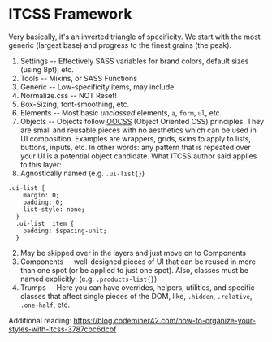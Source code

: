 # ITCSS Framework

Very basically, it's an inverted triangle of specificity. We start with the most generic (largest base)
and progress to the finest grains (the peak).

1. Settings -- Effectively SASS variables for brand colors, default sizes (using 8pt), etc.
2. Tools -- Mixins, or SASS Functions
3. Generic -- Low-specificity items, may include: 
  1. Normalize.css -- NOT Reset!
  2. Box-Sizing, font-smoothing, etc.
4. Elements -- Most basic _unclassed_ elements, `a`, `form`, `ul`, etc.
5. Objects -- Objects follow [OOCSS](http://oocss.org/) (Object Oriented CSS) principles. They are small and reusable pieces with no aesthetics which can be used in UI composition. Examples are wrappers, grids, skins to apply to lists, buttons, inputs, etc. In other words: any pattern that is repeated over your UI is a potential object candidate. What ITCSS author said applies to this layer:
  1. Agnostically named (e.g. `.ui-list{}`)
  ```
  .ui-list {
      margin: 0;
      padding: 0;
      list-style: none;
    }
    .ui-list__item {
      padding: $spacing-unit;
    }
  ```
  2. May be skipped over in the layers and just move on to Components
6. Components -- well-designed pieces of UI that can be reused in more than one spot (or be applied to just one spot). Also, classes must be named explicitly: (e.g. `.products-list{}`)
7. Trumps -- Here you can have overrides, helpers, utilities, and specific classes that affect single pieces of the DOM, like, `.hidden`, `.relative`, `.one-half`, etc.

Additional reading: https://blog.codeminer42.com/how-to-organize-your-styles-with-itcss-3787cbc6dcbf